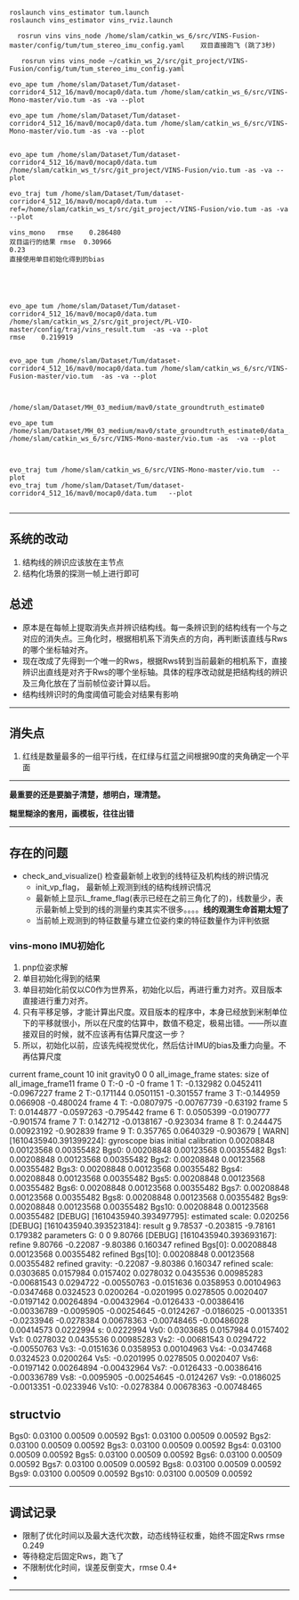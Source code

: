 ```

roslaunch vins_estimator tum.launch
roslaunch vins_estimator vins_rviz.launch

  rosrun vins vins_node /home/slam/catkin_ws_6/src/VINS-Fusion-master/config/tum/tum_stereo_imu_config.yaml    双目直接跑飞 (跳了3秒)
  
   rosrun vins vins_node ~/catkin_ws_2/src/git_project/VINS-Fusion/config/tum/tum_stereo_imu_config.yaml 

evo_ape tum /home/slam/Dataset/Tum/dataset-corridor4_512_16/mav0/mocap0/data.tum /home/slam/catkin_ws_6/src/VINS-Mono-master/vio.tum -as -va --plot 

evo_ape tum /home/slam/Dataset/Tum/dataset-corridor4_512_16/mav0/mocap0/data.tum /home/slam/catkin_ws_6/src/VINS-Mono-master/vio.tum -as -va --plot 


evo_ape tum /home/slam/Dataset/Tum/dataset-corridor4_512_16/mav0/mocap0/data.tum  /home/slam/catkin_ws_t/src/git_project/VINS-Fusion/vio.tum -as -va --plot 

evo_traj tum /home/slam/Dataset/Tum/dataset-corridor4_512_16/mav0/mocap0/data.tum  --ref=/home/slam/catkin_ws_t/src/git_project/VINS-Fusion/vio.tum -as -va --plot

vins_mono   rmse	0.286480
双目运行的结果 rmse  0.30966
0.23
直接使用单目初始化得到的bias      





evo_ape tum /home/slam/Dataset/Tum/dataset-corridor4_512_16/mav0/mocap0/data.tum /home/slam/catkin_ws_2/src/git_project/PL-VIO-master/config/traj/vins_result.tum  -as -va --plot 
rmse	0.219919


evo_ape tum /home/slam/Dataset/Tum/dataset-corridor4_512_16/mav0/mocap0/data.tum /home/slam/catkin_ws_6/src/VINS-Fusion-master/vio.tum  -as -va --plot 



/home/slam/Dataset/MH_03_medium/mav0/state_groundtruth_estimate0

evo_ape tum /home/slam/Dataset/MH_03_medium/mav0/state_groundtruth_estimate0/data_.tum /home/slam/catkin_ws_6/src/VINS-Mono-master/vio.tum -as  -va --plot 



evo_traj tum /home/slam/catkin_ws_6/src/VINS-Mono-master/vio.tum  --plot
evo_traj tum /home/slam/Dataset/Tum/dataset-corridor4_512_16/mav0/mocap0/data.tum   --plot


```



____________

## 系统的改动

1. 结构线的辨识应该放在主节点
2. 结构化场景的探测一帧上进行即可

## 总述

+ 原本是在每帧上提取消失点并辨识结构线。每一条辨识到的结构线有一个与之对应的消失点。三角化时，根据相机系下消失点的方向，再判断该直线与Rws的哪个坐标轴对齐。
+ 现在改成了先得到一个唯一的Rws，根据Rws转到当前最新的相机系下，直接辨识出直线是对齐于Rws的哪个坐标轴。具体的程序改动就是把结构线的辨识及三角化放在了当前帧位姿计算以后。
+ 结构线辨识时的角度阈值可能会对结果有影响

_______

## 消失点

1. 红线是数量最多的一组平行线，在红绿与红蓝之间根据90度的夹角确定一个平面

_______

**最重要的还是要脑子清楚，想明白，理清楚。**

**糊里糊涂的套用，画模板，往往出错**



_________

## 存在的问题

+ check_and_visualize() 检查最新帧上收到的线特征及机构线的辨识情况
  + init_vp_flag， 最新帧上观测到线的结构线辨识情况
  + 最新帧上显示L_frame_flag(表示已经在之前三角化了的)，线数量少，表示最新帧上受到的线的测量约束其实不很多。。。。**线的观测生命首期太短了**
  + 当前帧上观测到的特征数量与建立位姿约束的特征数量作为评判依据



### vins-mono IMU初始化

1. pnp位姿求解
2. 单目初始化得到的结果
3. 单目初始化前仅以C0作为世界系，初始化以后，再进行重力对齐。双目版本直接进行重力对齐。
4. 只有平移足够，才能计算出尺度。双目版本的程序中，本身已经放到米制单位下的平移就很小，所以在尺度的估算中，数值不稳定，极易出错。——所以直接双目的时候，就不应该再有估算尺度这一步？
5. 所以，初始化以前，应该先纯视觉优化，然后估计IMU的bias及重力向量。不再估算尺度



current frame_count 10
init gravity0 0 0
all_image_frame states: 
size of all_image_frame11
frame 0 T:-0 -0 -0
frame 1 T: -0.132982  0.0452411 -0.0967227
frame 2 T:-0.171144 0.0501151 -0.301557
frame 3 T:-0.144959  0.066908 -0.480024
frame 4 T: -0.0807975 -0.00767739    -0.63192
frame 5 T: 0.0144877 -0.0597263  -0.795442
frame 6 T: 0.0505399 -0.0190777  -0.901574
frame 7 T:  0.142712 -0.0138167  -0.923034
frame 8 T:  0.244475 0.00923192  -0.902839
frame 9 T: 0.357765 0.0640329 -0.903679
[ WARN] [1610435940.391399224]: gyroscope bias initial calibration 0.00208848 0.00123568 0.00355482
Bgs0: 0.00208848 0.00123568 0.00355482
Bgs1: 0.00208848 0.00123568 0.00355482
Bgs2: 0.00208848 0.00123568 0.00355482
Bgs3: 0.00208848 0.00123568 0.00355482
Bgs4: 0.00208848 0.00123568 0.00355482
Bgs5: 0.00208848 0.00123568 0.00355482
Bgs6: 0.00208848 0.00123568 0.00355482
Bgs7: 0.00208848 0.00123568 0.00355482
Bgs8: 0.00208848 0.00123568 0.00355482
Bgs9: 0.00208848 0.00123568 0.00355482
Bgs10: 0.00208848 0.00123568 0.00355482
[DEBUG] [1610435940.393497795]: estimated scale: 0.020256
[DEBUG] [1610435940.393523184]:  result g     9.78537 -0.203815  -9.78161  0.179382
parameters G:       0       0 9.80766
[DEBUG] [1610435940.393693167]:  refine     9.80766 -0.22087 -9.80386 0.160347
refined Bgs[0]: 0.00208848 0.00123568 0.00355482
refined Bgs[10]: 0.00208848 0.00123568 0.00355482
refined gravity: -0.22087 -9.80386 0.160347
refined scale:   0.0303685   0.0157984   0.0157402   0.0278032   0.0435536  0.00985283 -0.00681543   0.0294722 -0.00550763  -0.0151636   0.0358953  0.00104963  -0.0347468   0.0324523   0.0200264  -0.0201995   0.0278505   0.0020407  -0.0197142  0.00264894 -0.00432964  -0.0126433 -0.00386416 -0.00336789  -0.0095905 -0.00254645  -0.0124267  -0.0186025  -0.0013351  -0.0233946  -0.0278384  0.00678363 -0.00748465 -0.00486028  0.00414573   0.0222994
s: 0.0222994
Vs0: 0.0303685 0.0157984 0.0157402
Vs1:  0.0278032  0.0435536 0.00985283
Vs2: -0.00681543   0.0294722 -0.00550763
Vs3: -0.0151636  0.0358953 0.00104963
Vs4: -0.0347468  0.0324523  0.0200264
Vs5: -0.0201995  0.0278505  0.0020407
Vs6:  -0.0197142  0.00264894 -0.00432964
Vs7:  -0.0126433 -0.00386416 -0.00336789
Vs8:  -0.0095905 -0.00254645  -0.0124267
Vs9: -0.0186025 -0.0013351 -0.0233946
Vs10:  -0.0278384  0.00678363 -0.00748465





## structvio

Bgs0: 0.03100 0.00509 0.00592
Bgs1: 0.03100 0.00509 0.00592
Bgs2: 0.03100 0.00509 0.00592
Bgs3: 0.03100 0.00509 0.00592
Bgs4: 0.03100 0.00509 0.00592
Bgs5: 0.03100 0.00509 0.00592
Bgs6: 0.03100 0.00509 0.00592
Bgs7: 0.03100 0.00509 0.00592
Bgs8: 0.03100 0.00509 0.00592
Bgs9: 0.03100 0.00509 0.00592
Bgs10: 0.03100 0.00509 0.00592

_________________

## 调试记录

+ 限制了优化时间以及最大迭代次数，动态线特征权重，始终不固定Rws rmse 0.249
+ 等待稳定后固定Rws，跑飞了
+ 不限制优化时间，误差反倒变大，rmse 0.4+
+  





____________

